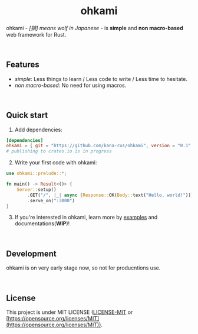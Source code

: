 <div align="center">
    <h1>ohkami</h1>
</div>

ohkami *- [狼] means wolf in Japanese -* is **simple** and **non macro-based** web framework for Rust.

<br/>

## Features
- *simple*: Less things to learn / Less code to write / Less time to hesitate.
- *non macro-based*: No need for using macros.

<br/>

## Quick start
1. Add dependencies:

```toml
[dependencies]
ohkami = { git = "https://github.com/kana-rus/ohkami", version = "0.1" }
# publishing to crates.io is in progress
```

2. Write your first code with ohkami:

```rust
use ohkami::prelude::*;

fn main() -> Result<()> {
    Server::setup()
        .GET("/", |_| async {Response::OK(Body::text("Hello, world!"))})
        .serve_on(":3000")
}
```

3. If you're interested in ohkami, learn more by [examples](https://github.com/kana-rus/ohkami/tree/main/examples) and documentations(**WIP**)!

<br/>

## Development
ohkami is on very early stage now, so not for producntions use.

<br/>

## License
This project is under MIT LICENSE ([LICENSE-MIT](https://github.com/kana-rus/ohkami/blob/main/LICENSE-MIT) or [https://opensource.org/licenses/MIT](https://opensource.org/licenses/MIT)).
